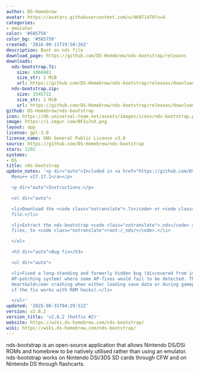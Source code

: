 ```yaml
---
author: DS-Homebrew
avatar: https://avatars.githubusercontent.com/u/46971470?v=4
categories:
- emulator
color: '#585758'
color_bg: '#585758'
created: '2016-09-11T19:50:26Z'
description: Boot an nds file
download_page: https://github.com/DS-Homebrew/nds-bootstrap/releases
downloads:
  nds-bootstrap.7z:
    size: 1068481
    size_str: 1 MiB
    url: https://github.com/DS-Homebrew/nds-bootstrap/releases/download/v2.8.2/nds-bootstrap.7z
  nds-bootstrap.zip:
    size: 1545722
    size_str: 1 MiB
    url: https://github.com/DS-Homebrew/nds-bootstrap/releases/download/v2.8.2/nds-bootstrap.zip
github: DS-Homebrew/nds-bootstrap
icon: https://db.universal-team.net/assets/images/icons/nds-bootstrap.png
image: https://i.imgur.com/BFIu7xX.png
layout: app
license: gpl-3.0
license_name: GNU General Public License v3.0
source: https://github.com/DS-Homebrew/nds-bootstrap
stars: 1292
systems:
- DS
title: nds-bootstrap
update_notes: '<p dir="auto">Included in <a href="https://github.com/DS-Homebrew/TWiLightMenu/releases/tag/v27.17.2"><strong>TW</strong>i<strong>L</strong>ight
  Menu++ v27.17.2</a></p>

  <p dir="auto">Instructions:</p>

  <ol dir="auto">

  <li>Download the <code class="notranslate">.7z</code> or <code class="notranslate">.zip</code>
  file.</li>

  <li>Extract the nds-bootstrap <code class="notranslate">.nds</code> and <code class="notranslate">.ver</code>
  files, to <code class="notranslate">root:/_nds/</code>.</li>

  </ol>

  <h3 dir="auto">Bug fix</h3>

  <ul dir="auto">

  <li>Fixed a long-standing and formerly hidden bug (discovered from improving the
  AP-patching system) where some AP-fixes would fail to be detected. This fixes <em>Pokemon
  HeartGold</em> crashing when either loading save data or during gameplay (unknown
  if the fix works with ROM hacks).</li>

  </ul>'
updated: '2025-08-31T04:29:52Z'
version: v2.8.2
version_title: 'v2.8.2 (hotfix #2)'
website: https://wiki.ds-homebrew.com/nds-bootstrap/
wiki: https://wiki.ds-homebrew.com/nds-bootstrap/
---
```

nds-bootstrap is an open-source application that allows Nintendo DS/DSi ROMs and homebrew to be natively utilised rather than using an emulator. nds-bootstrap works on Nintendo DSi/3DS SD cards through CFW and on Nintendo DS through flashcarts.